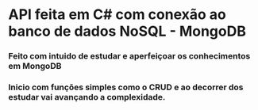 # API feita em C# com conexão ao banco de dados NoSQL - MongoDB

### Feito com intuido de estudar e aperfeiçoar os conhecimentos em MongoDB
### Inicio com funções simples como o CRUD e ao decorrer dos estudar vai avançando a complexidade.
